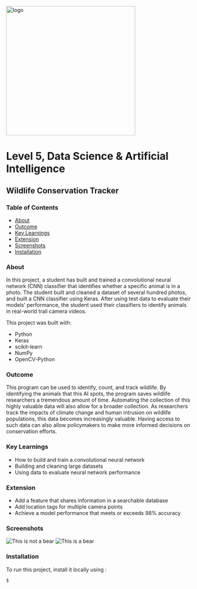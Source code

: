 <img src="https://upload.wikimedia.org/wikipedia/commons/8/8a/Helloworldstyle50.png" alt="logo" width="350"/>

# Level 5, Data Science & Artificial Intelligence 
## Wildlife Conservation Tracker
 
### Table of Contents
* [About](#about)
* [Outcome](#projectoutcome)
* [Key Learnings](#keylearnings)
* [Extension](#extension)
* [Screenshots](#screenshots)
* [Installation](#setup)

### About
In this project, a student has built and trained a convolutional neural network (CNN) classifier that identifies whether a specific animal is in a photo. The student built and cleaned a dataset of several hundred photos, and built a CNN classifier using Keras. After using test data to evaluate their models’ performance, the student used their classifiers to identify animals in real-world trail camera videos.

This project was built with:
* Python
* Keras
* scikit-learn
* NumPy
* OpenCV-Python

### Outcome <a name="projectoutcome"></a>
This program can be used to identify, count, and track wildlife. By identifying the animals that this AI spots, the program saves wildlife researchers a tremendous amount of time. Automating the collection of this highly valuable data will also allow for a broader collection. As researchers track the impacts of climate change and human intrusion on wildlife populations, this data becomes increasingly valuable. Having access to such data can also allow policymakers to make more informed decisions on conservation efforts. 

### Key Learnings <a name="keylearnings"></a>
* How to build and train a convolutional neural network
* Building and cleaning large datasets 
* Using data to evaluate neural network performance 

### Extension <a name="extension"></a>
* Add a feature that shares information in a searchable database
* Add location tags for multiple camera points 
* Achieve a model performance that meets or exceeds 98% accuracy 

### Screenshots
![This is not a bear](https://upload.wikimedia.org/wikipedia/commons/1/11/The_classifier_thinks_this_is_not_a_bear.png)
![This is a bear](https://upload.wikimedia.org/wikipedia/commons/e/e3/This_is_a_bear.png)
	
### Installation
To run this project, install it locally using :

```
$ 
```

